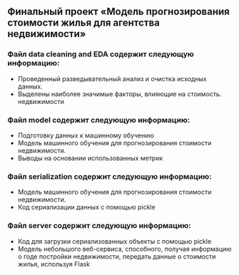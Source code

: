 ## Финальный проект «Модель прогнозирования стоимости жилья для агентства недвижимости» 

### Файл data cleaning and EDA содержит следующую информацию:
- Проведенный разведывательный анализ и очистка исходных данных. 
- Выделены наиболее значимые факторы, влияющие на стоимость.
недвижимости

### Файл model содержит следующую информацию:
- Подготовку данных к машинному обучению
- Модель машинного обучения для прогнозирования стоимости недвижимости.
- Выводы на основании использованных метрик

### Файл serialization содержит следующую информацию:
- Модель машинного обучения для прогнозирования стоимости недвижимости.
- Код сериализации данных с помощью pickle

### Файл server содержит следующую информацию:
- Код для загрузки сериализованных объекты с помощью pickle
- Модель небольшого веб-сервиса, способного, получая информацию о годе постройки недвижимости, передать данные о стоимости жилья, используя Flask


